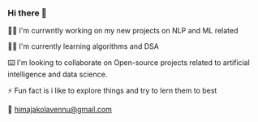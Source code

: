 ### Hi there 👋
👩‍💻 I'm currwntly working on my new projects on NLP and ML related 

👩‍💻 I'm currently learning algorithms and DSA

⌨️ I'm looking to collaborate on Open-source projects related to artificial intelligence and data science.

⚡ Fun fact is i like to explore things and try to lern them to best

📧 himajakolavennu@gmail.com



<!--
**khimaja/khimaja** is a ✨ _special_ ✨ repository because its `README.md` (this file) appears on your GitHub profile.

Here are some ideas to get you started:

- 🔭 I’m currently working on ...
- 🌱 I’m currently learning ...
- 👯 I’m looking to collaborate on ...
- 🤔 I’m looking for help with ...
- 💬 Ask me about ...
- 📫 How to reach me: ...
- 😄 Pronouns: ...
- ⚡ Fun fact: ...
-->
